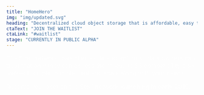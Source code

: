 ```yaml
---
title: "HomeHero"
img: "img/updated.svg"
heading: "Decentralized cloud object storage that is affordable, easy to use, private, and secure."
ctaText: "JOIN THE WAITLIST"
ctaLink: "#waitlist"
stage: "CURRENTLY IN PUBLIC ALPHA"
---
```


  <p style="color:#FFFFFF;opacity: 0.7;font-size:16px;">The Storj network uses client-side encryption so data owners can trust that only they can access their files. Its S3 compatibility also makes it simple to implement and scale along with your needs.</p>
  <div class="spacer5"></div>
  <p style="color:#FFFFFF;opacity: 0.7;font-size:16px;">Reserve your spot on the Storj network <strong>launching in early 2019.</strong></p>